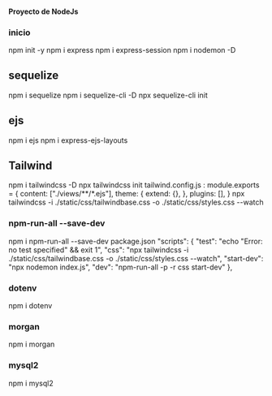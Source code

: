 #### Proyecto de NodeJs

### inicio
npm init -y
npm i express
npm i express-session
npm i nodemon -D

## sequelize
npm i sequelize
npm i sequelize-cli -D
npx sequelize-cli init

## ejs
npm i ejs
npm i express-ejs-layouts

## Tailwind
npm i tailwindcss -D
npx tailwindcss init
tailwind.config.js : module.exports = {
  content: ["./views/**/*.ejs"],
  theme: {
    extend: {},
  },
  plugins: [],
}
npx tailwindcss -i ./static/css/tailwindbase.css -o ./static/css/styles.css --watch

### npm-run-all --save-dev
npm i npm-run-all --save-dev
package.json
  "scripts": {
    "test": "echo \"Error: no test specified\" && exit 1",
    "css": "npx tailwindcss -i ./static/css/tailwindbase.css -o ./static/css/styles.css --watch",
    "start-dev": "npx nodemon index.js",
    "dev": "npm-run-all -p -r css start-dev"
  },

### dotenv
npm i dotenv

### morgan
npm i morgan

### mysql2
npm i mysql2